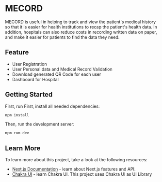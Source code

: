 # MECORD

MECORD is useful in helping to track and view the patient's medical history so that it is easier for health institutions to recap the patient's health data. In addition, hospitals can also reduce costs in recording written data on paper, and make it easier for patients to find the data they need.

## Feature

* User Registration
* User Personal data and Medical Record Validation
* Download generated QR Code for each user
* Dashboard for Hospital

## Getting Started

First, run First, install all needed dependencies:

```bash
npm install
```

Then, run the development server:

```bash
npm run dev
```

## Learn More

To learn more about this project, take a look at the following resources:

- [Next.js Documentation](https://nextjs.org/docs) - learn about Next.js features and API.
- [Chakra UI](https://chakra-ui.com/) - learn Chakra UI. This project uses Chakra UI as UI Library
